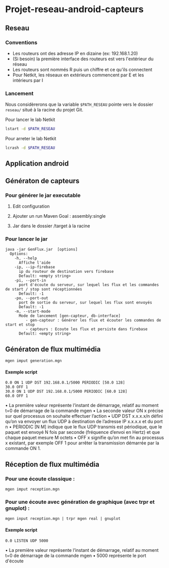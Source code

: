 # Projet-reseau-android-capteurs

## Reseau

### Conventions
* Les routeurs ont des adresse IP en dizaine (ex: 192.168.1.20)
* (Si besoin) la première interface des routeurs est vers l'extérieur du réseau
* Les routeurs sont nommés R puis un chiffre et ce qu'ils connectent
* Pour Netkit, les réseaux en extérieurs commencent par E et les intérieurs par I

### Lancement

Nous considèrerons que la variable `$PATH_RESEAU` pointe vers le dossier `reseau/` situé à la racine du projet Git.

Pour lancer le lab Netkit
```bash
lstart -d $PATH_RESEAU
```

Pour arreter le lab Netkit
```bash
lcrash -d $PATH_RESEAU
```

## Application android



## Génératon de capteurs

### Pour générer le jar executable

1) Edit configuration

2) Ajouter un run Maven Goal : assembly:single

3) Jar dans le dossier /target à la racine

### Pour lancer le jar

```
java -jar GenFlux.jar  [options]
  Options:
    -h, --help
      Affiche l'aide
    -ip, --ip-firebase
      ip du routeur de destination vers firebase
      Default: <empty string>
    -pi, --port-in
      port d'écoute du serveur, sur lequel les flux et les commandes de start / stop sont réceptionnées
      Default: -1
    -po, --port-out
      port de sortie du serveur, sur lequel les flux sont envoyés
      Default: -1
    -m, --start-mode
      Mode de lancement [gen-capteur, db-interface]
         - gen-capteur : Générer les flux et écouter les commandes de start et stop
         - capteurs : Ecoute les flux et persiste dans firebase
      Default: <empty string>
```

## Génératon de flux multimédia
```
mgen imput generation.mgn
```

#### Exemple script
```
0.0 ON 1 UDP DST 192.168.0.1/5000 PERIODIC [50.0 128]
30.0 OFF 1
30.0 ON 1 UDP DST 192.168.0.1/5000 PERIODIC [60.0 128]
60.0 OFF 1
```
• La première valeur représente l’instant de démarrage, relatif au moment t=0 de démarrage de la commande mgen
• La seconde valeur ON x précise sur quel processus on souhaite effectuer l’action
• UDP DST x.x.x.x/n défini qu’on va envoyer un flux UDP à destination de l’adresse IP x.x.x.x et du port n
• PERIODIC [N M] indique que le flux UDP transmis est périodique, que le paquet est envoyé N fois par seconde (fréquence d’envoi en Hertz) et que chaque paquet mesure M octets
• OFF x signifie qu’on met fin au processus x existant, par exemple OFF 1 pour arrêter la transmission démarrée par la commande ON 1.

## Réception de flux multimédia

### Pour une écoute classique : 
```
mgen imput reception.mgn
```

### Pour une écoute avec génération de graphique (avec trpr et gnuplot) :
```
mgen input reception.mgn | trpr mgen real | gnuplot
```

#### Exemple script
```
0.0 LISTEN UDP 5000
```
• La première valeur représente l’instant de démarrage, relatif au moment t=0 de démarrage de la commande mgen
• 5000 représente le port d'écoute




